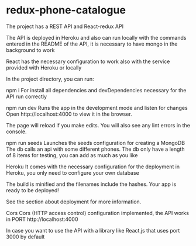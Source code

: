 # redux-phone-catalogue
The project has a REST API and React-redux API

The API is deployed in Heroku and also can run locally with the commands entered in the README of the API, it is necessary to have mongo in the background to work

React has the necessary configuration to work also with the service provided with Heroku or locally

In the project directory, you can run:

npm i
For install all dependencies and devDependencies necessary for the API run correctly

npm run dev
Runs the app in the development mode and listen for changes
Open http://localhost:4000 to view it in the browser.

The page will reload if you make edits.
You will also see any lint errors in the console.

npm run seeds
Launches the seeds configuration for creating a MongoDB
The db calls an api with some different phones. The db only have a length of 8 items for testing, you can add as much as you like

Heroku
It comes with the necessary configuration for the deployment in Heroku, you only need to configure your own database

The build is minified and the filenames include the hashes.
Your app is ready to be deployed!

See the section about deployment for more information.

Cors
Cors (HTTP access control) configuration implemented, the API works in PORT http://localhost:4000

In case you want to use the API with a library like React.js that uses port 3000 by default